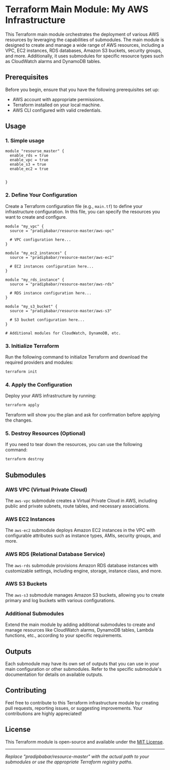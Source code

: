 # Terraform Main Module: My AWS Infrastructure

This Terraform main module orchestrates the deployment of various AWS resources by leveraging the capabilities of submodules. The main module is designed to create and manage a wide range of AWS resources, including a VPC, EC2 instances, RDS databases, Amazon S3 buckets, security groups, and more. Additionally, it uses submodules for specific resource types such as CloudWatch alarms and DynamoDB tables.

## Prerequisites

Before you begin, ensure that you have the following prerequisites set up:

- AWS account with appropriate permissions.
- Terraform installed on your local machine.
- AWS CLI configured with valid credentials.

## Usage

### 1. Simple usage 
```hcl
module "resourse_master" {
  enable_rds = true
  enable_vpc = true
  enable_s3 = true
  enable_ec2 = true


}
```

### 2. Define Your Configuration

Create a Terraform configuration file (e.g., `main.tf`) to define your infrastructure configuration. In this file, you can specify the resources you want to create and configure.

```hcl
module "my_vpc" {
  source = "pradipbabar/resource-master/aws-vpc"

  # VPC configuration here...
}

module "my_ec2_instances" {
  source = "pradipbabar/resource-master/aws-ec2"

  # EC2 instances configuration here...
}

module "my_rds_instance" {
  source = "pradipbabar/resource-master/aws-rds"

  # RDS instance configuration here...
}

module "my_s3_bucket" {
  source = "pradipbabar/resource-master/aws-s3"

  # S3 bucket configuration here...
}

# Additional modules for CloudWatch, DynamoDB, etc.
```

### 3. Initialize Terraform

Run the following command to initialize Terraform and download the required providers and modules:

```bash
terraform init
```

### 4. Apply the Configuration

Deploy your AWS infrastructure by running:

```bash
terraform apply
```

Terraform will show you the plan and ask for confirmation before applying the changes.

### 5. Destroy Resources (Optional)

If you need to tear down the resources, you can use the following command:

```bash
terraform destroy
```

## Submodules

### AWS VPC (Virtual Private Cloud)

The `aws-vpc` submodule creates a Virtual Private Cloud in AWS, including public and private subnets, route tables, and necessary associations.

### AWS EC2 Instances

The `aws-ec2` submodule deploys Amazon EC2 instances in the VPC with configurable attributes such as instance types, AMIs, security groups, and more.

### AWS RDS (Relational Database Service)

The `aws-rds` submodule provisions Amazon RDS database instances with customizable settings, including engine, storage, instance class, and more.

### AWS S3 Buckets

The `aws-s3` submodule manages Amazon S3 buckets, allowing you to create primary and log buckets with various configurations.

### Additional Submodules

Extend the main module by adding additional submodules to create and manage resources like CloudWatch alarms, DynamoDB tables, Lambda functions, etc., according to your specific requirements.

## Outputs

Each submodule may have its own set of outputs that you can use in your main configuration or other submodules. Refer to the specific submodule's documentation for details on available outputs.

## Contributing

Feel free to contribute to this Terraform infrastructure module by creating pull requests, reporting issues, or suggesting improvements. Your contributions are highly appreciated!

## License

This Terraform module is open-source and available under the [MIT License](LICENSE).

---

_Replace "pradipbabar/resource-master" with the actual path to your submodules or use the appropriate Terraform registry paths._
